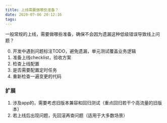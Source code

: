 ```yaml
---
title: 上线需要做哪些准备？
date: 2020-07-06 20:12:16
tags:
---
```


一般常规的上线，需要做哪些准备，确保不会因为遗漏这种低级错误导致线上问题？

0. 开发中遇到问题标注TODO，避免遗漏，单元测试覆盖业务逻辑
1. 准备上线checklist，验收方案
2. 检查上线配置
3. 是否需要配置定时任务
4. 重新检查一遍变更的代码



### 扩展

1. 涉及app的，需要考虑旧版本兼容和回归测试（重点回归若干个高流量的旧版本）
2. 若上线后出现问题，先回滚再查问题（适用于大多数场景）
